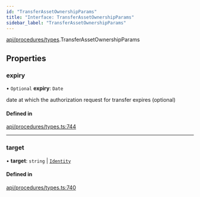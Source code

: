 ```yaml
---
id: "TransferAssetOwnershipParams"
title: "Interface: TransferAssetOwnershipParams"
sidebar_label: "TransferAssetOwnershipParams"
---
```


[api/procedures/types](../../../../../modules/API/Procedures/Types/Types.md).TransferAssetOwnershipParams

## Properties

### expiry

• `Optional` **expiry**: `Date`

date at which the authorization request for transfer expires (optional)

#### Defined in

[api/procedures/types.ts:744](https://github.com/PolymeshAssociation/polymesh-sdk/blob/968f8d70c/src/api/procedures/types.ts#L744)

___

### target

• **target**: `string` \| [`Identity`](../../../../../classes/API/Entities/Identity/Identity.md)

#### Defined in

[api/procedures/types.ts:740](https://github.com/PolymeshAssociation/polymesh-sdk/blob/968f8d70c/src/api/procedures/types.ts#L740)
